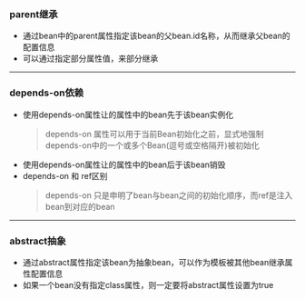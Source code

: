 ### parent继承
  + 通过bean中的parent属性指定该bean的父bean.id名称，从而继承父bean的配置信息
  + 可以通过指定部分属性值，来部分继承
---
### depends-on依赖
  + 使用depends-on属性让的属性中的bean先于该bean实例化
    > depends-on 属性可以用于当前Bean初始化之前，显式地强制depends-on中的一个或多个Bean(逗号或空格隔开)被初始化
  + 使用depends-on属性让的属性中的bean后于该bean销毁
  + depends-on 和 ref区别
    > depends-on 只是申明了bean与bean之间的初始化顺序，而ref是注入bean到对应的bean
---
### abstract抽象
  + 通过abstract属性指定该bean为抽象bean，可以作为模板被其他bean继承属性配置信息
  + 如果一个bean没有指定class属性，则一定要将abstract属性设置为true
